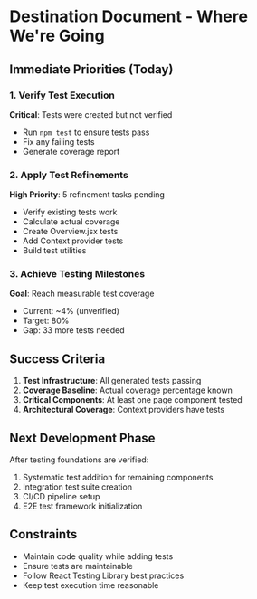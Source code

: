 # Destination Document - Where We're Going

## Immediate Priorities (Today)

### 1. Verify Test Execution
**Critical**: Tests were created but not verified
- Run `npm test` to ensure tests pass
- Fix any failing tests
- Generate coverage report

### 2. Apply Test Refinements
**High Priority**: 5 refinement tasks pending
- Verify existing tests work
- Calculate actual coverage
- Create Overview.jsx tests
- Add Context provider tests
- Build test utilities

### 3. Achieve Testing Milestones
**Goal**: Reach measurable test coverage
- Current: ~4% (unverified)
- Target: 80%
- Gap: 33 more tests needed

## Success Criteria

1. **Test Infrastructure**: All generated tests passing
2. **Coverage Baseline**: Actual coverage percentage known
3. **Critical Components**: At least one page component tested
4. **Architectural Coverage**: Context providers have tests

## Next Development Phase

After testing foundations are verified:
1. Systematic test addition for remaining components
2. Integration test suite creation
3. CI/CD pipeline setup
4. E2E test framework initialization

## Constraints
- Maintain code quality while adding tests
- Ensure tests are maintainable
- Follow React Testing Library best practices
- Keep test execution time reasonable
